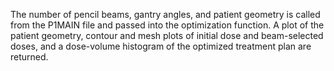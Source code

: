 The number of pencil beams, gantry angles, and patient geometry is called from the P1MAIN file and passed into the optimization function. A plot of the patient geometry, contour and mesh plots of initial dose and beam-selected doses, and a dose-volume histogram of the optimized treatment plan are returned.
